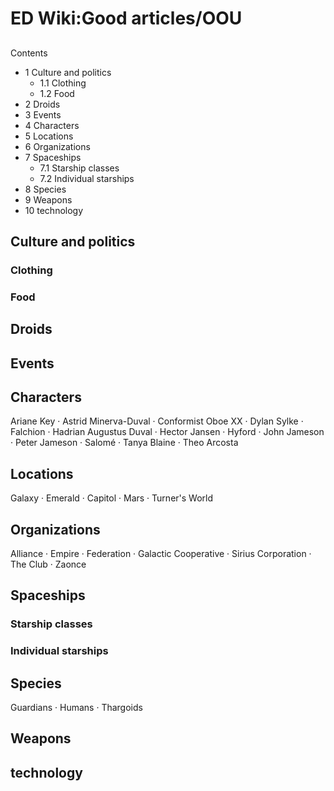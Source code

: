 # ED Wiki:Good articles/OOU
## 

Contents

- 1 Culture and politics
    - 1.1 Clothing
    - 1.2 Food
- 2 Droids
- 3 Events
- 4 Characters
- 5 Locations
- 6 Organizations
- 7 Spaceships
    - 7.1 Starship classes
    - 7.2 Individual starships
- 8 Species
- 9 Weapons
- 10 technology

## Culture and politics

### Clothing

### Food

## Droids

## Events

## Characters

Ariane Key · Astrid Minerva-Duval · Conformist Oboe XX · Dylan Sylke · Falchion · Hadrian Augustus Duval · Hector Jansen · Hyford · John Jameson · Peter Jameson · Salomé · Tanya Blaine · Theo Arcosta

## Locations

Galaxy · Emerald · Capitol · Mars · Turner's World 

## Organizations

Alliance · Empire · Federation · Galactic Cooperative · Sirius Corporation · The Club · Zaonce 

## Spaceships

### Starship classes

### Individual starships

## Species

Guardians · Humans · Thargoids 

## Weapons

## technology